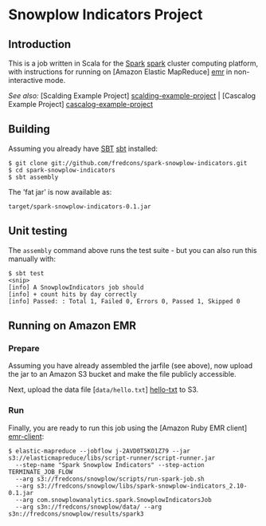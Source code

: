 # Snowplow Indicators Project

## Introduction

This is a job written in Scala for the [Spark] [spark] cluster computing platform, with instructions for running on [Amazon Elastic MapReduce] [emr] in non-interactive mode.

_See also:_ [Scalding Example Project] [scalding-example-project] | [Cascalog Example Project] [cascalog-example-project]

## Building

Assuming you already have [SBT] [sbt] installed:

    $ git clone git://github.com/fredcons/spark-snowplow-indicators.git
    $ cd spark-snowplow-indicators
    $ sbt assembly

The 'fat jar' is now available as:

    target/spark-snowplow-indicators-0.1.jar

## Unit testing

The `assembly` command above runs the test suite - but you can also run this manually with:

    $ sbt test
    <snip>
    [info] A SnowplowIndicators job should
    [info] + count hits by day correctly
    [info] Passed: : Total 1, Failed 0, Errors 0, Passed 1, Skipped 0

## Running on Amazon EMR

### Prepare

Assuming you have already assembled the jarfile (see above), now upload the jar to an Amazon S3 bucket and make the file publicly accessible.

Next, upload the data file [`data/hello.txt`] [hello-txt] to S3.

### Run

Finally, you are ready to run this job using the [Amazon Ruby EMR client] [emr-client]:

```
$ elastic-mapreduce --jobflow j-2AVD0T5KO1Z79 --jar s3://elasticmapreduce/libs/script-runner/script-runner.jar
  --step-name "Spark Snowplow Indicators" --step-action TERMINATE_JOB_FLOW
  --arg s3://fredcons/snowplow/scripts/run-spark-job.sh
  --arg s3://fredcons/snowplow/libs/spark-snowplow-indicators_2.10-0.1.jar
  --arg com.snowplowanalytics.spark.SnowplowIndicatorsJob
  --arg s3n://fredcons/snowplow/data/ --arg s3n://fredcons/snowplow/results/spark3
```


[spark]: http://spark-project.org/
[wordcount]: https://github.com/twitter/scalding/blob/master/README.md
[snowplow]: http://snowplowanalytics.com
[data-pipelines-algos]: http://snowplowanalytics.com/services/pipelines.html

[scalding-example-project]: https://github.com/snowplow/scalding-example-project
[cascalog-example-project]: https://github.com/snowplow/cascalog-example-project

[issue-1]: https://github.com/snowplow/spark-example-project/issues/1
[issue-2]: https://github.com/snowplow/spark-example-project/issues/2
[aws-spark-tutorial]: http://aws.amazon.com/articles/4926593393724923
[spark-emr-howto]: https://forums.aws.amazon.com/thread.jspa?messageID=458398

[sbt]: http://www.scala-sbt.org/release/docs/Getting-Started/Setup.html

[emr]: http://aws.amazon.com/elasticmapreduce/
[hello-txt]: https://github.com/snowplow/spark-example-project/raw/master/data/hello.txt
[emr-client]: http://aws.amazon.com/developertools/2264

[elasticity]: https://github.com/rslifka/elasticity
[spark-plug]: https://github.com/ogrodnek/spark-plug
[lemur]: https://github.com/TheClimateCorporation/lemur
[boto]: http://boto.readthedocs.org/en/latest/ref/emr.html

[license]: http://www.apache.org/licenses/LICENSE-2.0
